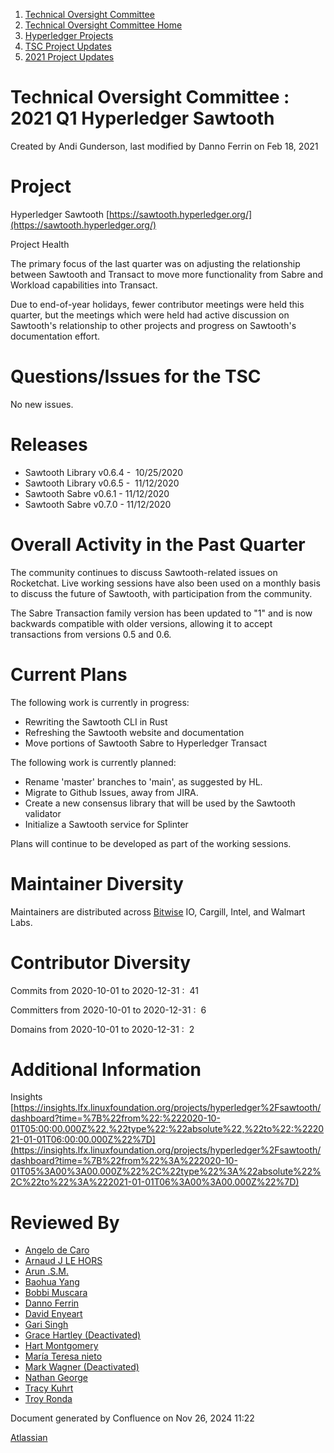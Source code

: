 1. [Technical Oversight Committee](index.html)
2. [Technical Oversight Committee Home](Technical-Oversight-Committee-Home_21430274.html)
3. [Hyperledger Projects](Hyperledger-Projects_21447704.html)
4. [TSC Project Updates](TSC-Project-Updates_21430854.html)
5. [2021 Project Updates](2021-Project-Updates_21452543.html)

# Technical Oversight Committee : 2021 Q1 Hyperledger Sawtooth

Created by Andi Gunderson, last modified by Danno Ferrin on Feb 18, 2021

# Project

Hyperledger Sawtooth [https://sawtooth.hyperledger.org/](https://sawtooth.hyperledger.org/)

Project Health

The primary focus of the last quarter was on adjusting the relationship between Sawtooth and Transact to move more functionality from Sabre and Workload capabilities into Transact.

Due to end-of-year holidays, fewer contributor meetings were held this quarter, but the meetings which were held had active discussion on Sawtooth's relationship to other projects and progress on Sawtooth's documentation effort.

# Questions/Issues for the TSC

No new issues.

# Releases

- Sawtooth Library v0.6.4 -  10/25/2020
- Sawtooth Library v0.6.5 -  11/12/2020
- Sawtooth Sabre v0.6.1 - 11/12/2020
- Sawtooth Sabre v0.7.0 - 11/12/2020

# Overall Activity in the Past Quarter

The community continues to discuss Sawtooth-related issues on Rocketchat. Live working sessions have also been used on a monthly basis to discuss the future of Sawtooth, with participation from the community.

The Sabre Transaction family version has been updated to "1" and is now backwards compatible with older versions, allowing it to accept transactions from versions 0.5 and 0.6.

# Current Plans

The following work is currently in progress:

- Rewriting the Sawtooth CLI in Rust
- Refreshing the Sawtooth website and documentation
- Move portions of Sawtooth Sabre to Hyperledger Transact

The following work is currently planned:

- Rename 'master' branches to 'main', as suggested by HL.
- Migrate to Github Issues, away from JIRA.
- Create a new consensus library that will be used by the Sawtooth validator
- Initialize a Sawtooth service for Splinter

Plans will continue to be developed as part of the working sessions.

# Maintainer Diversity

Maintainers are distributed across [Bitwise](http://bitwise.io/) IO, Cargill, Intel, and Walmart Labs.

# Contributor Diversity

Commits from 2020-10-01 to 2020-12-31 :  41

Committers from 2020-10-01 to 2020-12-31 :  6

Domains from 2020-10-01 to 2020-12-31 :  2

# Additional Information

Insights [https://insights.lfx.linuxfoundation.org/projects/hyperledger%2Fsawtooth/dashboard?time=%7B%22from%22:%222020-10-01T05:00:00.000Z%22,%22type%22:%22absolute%22,%22to%22:%222021-01-01T06:00:00.000Z%22%7D](https://insights.lfx.linuxfoundation.org/projects/hyperledger%2Fsawtooth/dashboard?time=%7B%22from%22%3A%222020-10-01T05%3A00%3A00.000Z%22%2C%22type%22%3A%22absolute%22%2C%22to%22%3A%222021-01-01T06%3A00%3A00.000Z%22%7D)

# Reviewed By

- [Angelo de Caro](https://lf-hyperledger.atlassian.net/wiki/people/70121:d6b0f0e4-825f-4f16-88e1-4d14e95f2f10?ref=confluence)
- [Arnaud J LE HORS](https://lf-hyperledger.atlassian.net/wiki/people/70121:0e75e3b8-500a-4067-9f7e-ed46e91bcb9d?ref=confluence)
- [Arun .S.M.](https://lf-hyperledger.atlassian.net/wiki/people/621a0e5097d313006ba7386a?ref=confluence)
- [Baohua Yang](https://lf-hyperledger.atlassian.net/wiki/people/557058:17d87dbf-05fe-4c1b-84cf-fd69f7fcbb20?ref=confluence)
- [Bobbi Muscara](https://lf-hyperledger.atlassian.net/wiki/people/5c4cb1b7d8bbb7445c0a457e?ref=confluence)
- [Danno Ferrin](https://lf-hyperledger.atlassian.net/wiki/people/5b7f2d80c4e4892a5b789551?ref=confluence)
- [David Enyeart](https://lf-hyperledger.atlassian.net/wiki/people/712020:30d7e775-8a5d-4896-8950-8da2af027639?ref=confluence)
- [Gari Singh](https://lf-hyperledger.atlassian.net/wiki/people/557058:51429e31-90f4-4684-b7cd-9a4fe15ff188?ref=confluence)
- [Grace Hartley (Deactivated)](https://lf-hyperledger.atlassian.net/wiki/people/5c3e0cd1ff324728a1db2448?ref=confluence)
- [Hart Montgomery](https://lf-hyperledger.atlassian.net/wiki/people/712020:86f447c0-86dc-43b3-ac03-6a31923bbb84?ref=confluence)
- [María Teresa nieto](https://lf-hyperledger.atlassian.net/wiki/people/5d36fa46af1d920bc99755b6?ref=confluence)
- [Mark Wagner (Deactivated)](https://lf-hyperledger.atlassian.net/wiki/people/70121:81b88945-c9ef-40fe-9224-207bdb280922?ref=confluence)
- [Nathan George](https://lf-hyperledger.atlassian.net/wiki/people/712020:3e7556ab-cdb8-47f5-8b68-12a3378021fd?ref=confluence)
- [Tracy Kuhrt](https://lf-hyperledger.atlassian.net/wiki/people/712020:eb6ae9c3-aa8e-40ba-9dab-a6969b1ac52e?ref=confluence)
- [Troy Ronda](https://lf-hyperledger.atlassian.net/wiki/people/557058:c854f35a-2b58-4be3-9003-ca2a67495580?ref=confluence)

Document generated by Confluence on Nov 26, 2024 11:22

[Atlassian](http://www.atlassian.com/)
